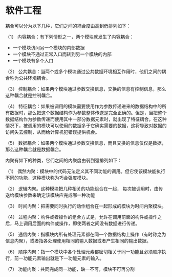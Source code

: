 # 软件工程

耦合可以分为以下几种，它们之间的耦合度由高到低排列如下： 

（1） 内容耦合：有下列情形之一，两个模块就发生了内容耦合： 

+ 一个模块访问另一个模块的内部数据 
+ 一个模块不通过正常入口而转到另一个模块的内部 
+ 一个模块有多个入口 

（2） 公共耦合：当两个或多个模块通过公共数据环境相互作用时，他们之间的耦合称为公共环境耦合。 

（3） 控制耦合：如果两个模块通过参数交换信息，交换的信息有控制信息，那么这种耦合就是控制耦合。 

（4） 特征耦合：如果被调用的模块需要使用作为参数传递进来的数据结构中的所有数据时，那么把这个数据结构作为参数整体传送是完全正确的。但是，当把整个数据结构作为参数传递而使用其中一部分数据元素时，就出现了特征耦合。在这种情况下，被调用的模块可以使用的数据多于它确实需要的数据，这将导致对数据的访问失去控制，从而给计算机犯错误提供机会。 

（5） 数据耦合：如果两个模块通过参数交换信息，而且交换的信息仅仅是数据，那么这种耦合就是数据耦合。 

内聚有如下的种类，它们之间的内聚度由弱到强排列如下： 

（1） 偶然内聚：模块中的代码无法定义其不同功能的调用。但它使该模块能执行不同的功能，这种模块称为巧合强度模块。 

（2） 逻辑内聚。这种模块把几种相关的功能组合在一起， 每次被调用时，由传送给模块参数来确定该模块应完成哪一种功能 

（3） 时间内聚：把需要同时执行的动作组合在一起形成的模块为时间内聚模块。 

（4） 过程内聚：构件或者操作的组合方式是，允许在调用前面的构件或操作之后，马上调用后面的构件或操作，即使两者之间没有数据进行传递。 

（5） 通信内聚：指模块内所有处理元素都在同一个数据结构上操作（有时称之为信息内聚），或者指各处理使用相同的输入数据或者产生相同的输出数据。 

（6） 顺序内聚：指一个模块中各个处理元素都密切相关于同一功能且必须顺序执行，前一功能元素输出就是下一功能元素的输入。 

（7） 功能内聚：共同完成同一功能，缺一不可，模块不可再分割